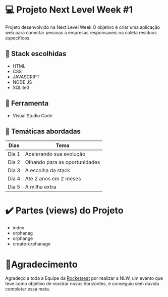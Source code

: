 # :computer: Projeto Next Level Week #1
Projeto desenvolvido na Next Level Week
O objetivo é criar uma aplicação web para conectar pessoas a empresas responsaveis  na coleta resíduos específicos.

## :dart: Stack escolhidas
* HTML
* CSS
* JAVASCRIPT
* NODE JS
* SQLite3

## :wrench: Ferramenta
* Visual Studio Code

## :pushpin: Temáticas abordadas
Dias   | Tema
--------- | ------
Dia 1 | Acelerando sua evolução
Dia 2 | Olhando para as oportunidades
Dia 3 | A escolha da stack
Dia 4 | Até 2 anos em 2 meses
Dia 5 | A milha extra

# :heavy_check_mark: Partes (views) do Projeto
* index
* orphanag
* orphange
* create-orphanage

# :purple_heart:Agradecimento
Agradeço a toda a Equipe da [Rocketseat](https://github.com/Rocketseat) por realizar a NLW, um evento que teve como objetivo de mostrar novos horizontes, e conseguiu sem duvida completar essa meta.
